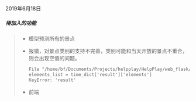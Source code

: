 2019年6月18日

##### 待加入的功能

> - 模型预测所有的景点
>
> - 报错，对景点类别的支持不完善，类别可能和当天开放的景点不重合，则会出现空值的问题。
>
>   ```tex
>   File "/home/bf/Documents/Projects/helpplay/HelpPlay/web_flask/caculate/how_to_play.py", line 93, in cal_time
>   elements_list = time_dict['result']['elements']
>   KeyError: 'result'
>   ```
>
> - 前端
